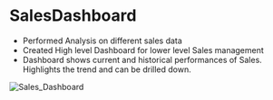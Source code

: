# SalesDashboard
- Performed Analysis on different sales data
- Created High level Dashboard for lower level Sales management
- Dashboard shows current and historical performances of Sales. Highlights the trend and can be drilled down.

![Sales_Dashboard](https://github.com/MohamedSaid91/SalesDashboard/assets/168504813/fad15ce8-f2f2-41d0-9614-1bc43e6ea81e)

